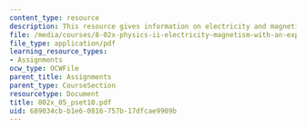 ```yaml
---
content_type: resource
description: This resource gives information on electricity and magnetism.
file: /media/courses/8-02x-physics-ii-electricity-magnetism-with-an-experimental-focus-spring-2005/689034cbb1e60816757b17dfcae9909b_802x_05_pset10.pdf
file_type: application/pdf
learning_resource_types:
- Assignments
ocw_type: OCWFile
parent_title: Assignments
parent_type: CourseSection
resourcetype: Document
title: 802x_05_pset10.pdf
uid: 689034cb-b1e6-0816-757b-17dfcae9909b
---
```


